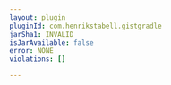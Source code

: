 ```yaml
---
layout: plugin
pluginId: com.henrikstabell.gistgradle
jarSha1: INVALID
isJarAvailable: false
error: NONE
violations: []

---
```

